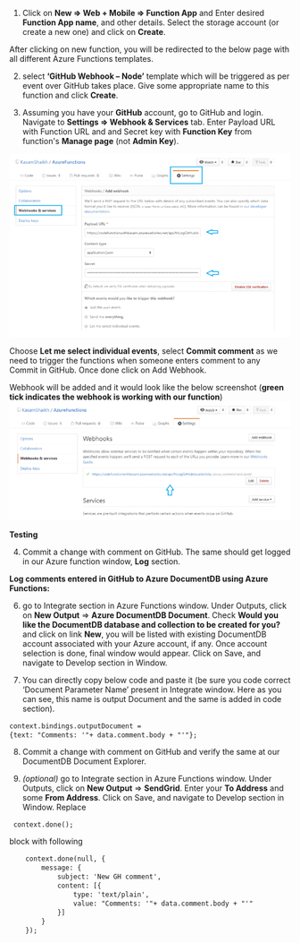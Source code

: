 1. Click on **New => Web + Mobile => Function App** and Enter desired **Function App name**, and other details. Select the storage account (or create a new one) and click on **Create**.

After clicking on new function, you will be redirected to the below page with all different Azure Functions templates.

2. select **‘GitHub Webhook – Node’** template which will be triggered as per event over GitHub takes place. Give some appropriate name to this function and click **Create**. 

3. Assuming you have your **GitHub** account, go to GitHub and login. Navigate to **Settings => Webhook & Services** tab. Enter Payload URL with Function URL and and Secret key with **Function Key** from function's **Manage page** (not **Admin Key**).

![github webhooks settings](images/Azure-Functions-7.png)

Choose **Let me select individual events**,  select **Commit comment** as we need to trigger the functions when someone enters comment to any Commit in GitHub.
Once done click on Add Webhook.

Webhook will be added and it would look like the below screenshot (**green tick indicates the webhook is working with our function**)
![github webhooks settings](images/Azure-Functions-9.png)

**Testing**

4. Commit a change with comment on GitHub.
The same should get logged in our Azure function window, **Log** section.

**Log comments entered in GitHub to Azure DocumentDB using Azure Functions:**

6. go to Integrate section in Azure Functions window. Under Outputs, click on **New Output** => **Azure DocumentDB Document**. Check **Would you like the DocumentDB database and collection to be created for you?** and click on link **New**, you will be listed with existing DocumentDB account associated with your Azure account, if any. 
Once account selection is done, final window would appear. Click on Save, and navigate to Develop section in Window.

7. You can directly copy below code and paste it (be sure you code correct ‘Document Parameter Name’ present in Integrate window. Here as you can see, this name is output
Document and the same is added in code section).
```#node
context.bindings.outputDocument =
{text: "Comments: '"+ data.comment.body + "'"};
```

8. Commit a change with comment on GitHub and verify the same at our DocumentDB Document Explorer.

9. *(optional)* go to Integrate section in Azure Functions window. Under Outputs, click on **New Output** => **SendGrid**. Enter your **To Address** and some **From Address**. Click on Save, and navigate to Develop section in Window. Replace 
```#js
 context.done();
```
block with following
```#js
    context.done(null, {
        message: {
            subject: 'New GH comment',
            content: [{
                type: 'text/plain',
                value: "Comments: '"+ data.comment.body + "'"
            }]
        }
    });
```


